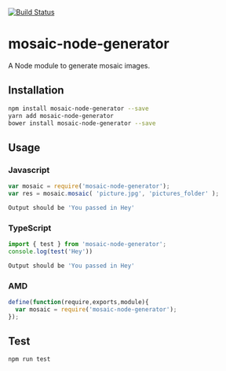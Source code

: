 [![Build Status](https://travis-ci.org/Dellos7/mosaic-node-generator.svg?branch=master)](https://travis-ci.org/Dellos7/mosaic-node-generator)

# mosaic-node-generator
A Node module to generate mosaic images.

## Installation 
```sh
npm install mosaic-node-generator --save
yarn add mosaic-node-generator
bower install mosaic-node-generator --save
```
## Usage
### Javascript
```javascript
var mosaic = require('mosaic-node-generator');
var res = mosaic.mosaic( 'picture.jpg', 'pictures_folder' );
```
```sh
Output should be 'You passed in Hey'
```
### TypeScript
```typescript
import { test } from 'mosaic-node-generator';
console.log(test('Hey'))
```
```sh
Output should be 'You passed in Hey'
```
### AMD
```javascript
define(function(require,exports,module){
  var mosaic = require('mosaic-node-generator');
});
```
## Test 
```sh
npm run test
```